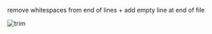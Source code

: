 remove whitespaces from end of lines + add empty line at end of file

![trim](https://cloud.githubusercontent.com/assets/543507/12079970/d02c148a-b243-11e5-9499-d3dda32439c5.gif)
